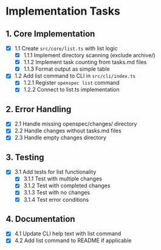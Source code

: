 # Implementation Tasks

## 1. Core Implementation
- [x] 1.1 Create `src/core/list.ts` with list logic
  - [x] 1.1.1 Implement directory scanning (exclude archive/)
  - [x] 1.1.2 Implement task counting from tasks.md files
  - [x] 1.1.3 Format output as simple table
- [x] 1.2 Add list command to CLI in `src/cli/index.ts`
  - [x] 1.2.1 Register `openspec list` command
  - [x] 1.2.2 Connect to list.ts implementation

## 2. Error Handling
- [x] 2.1 Handle missing openspec/changes/ directory
- [x] 2.2 Handle changes without tasks.md files
- [x] 2.3 Handle empty changes directory

## 3. Testing
- [x] 3.1 Add tests for list functionality
  - [x] 3.1.1 Test with multiple changes
  - [x] 3.1.2 Test with completed changes
  - [x] 3.1.3 Test with no changes
  - [x] 3.1.4 Test error conditions

## 4. Documentation
- [x] 4.1 Update CLI help text with list command
- [x] 4.2 Add list command to README if applicable